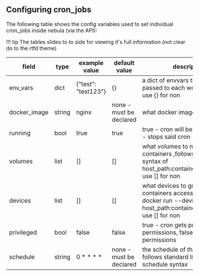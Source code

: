 ## Configuring cron_jobs

The following table shows the config variables used to set individual cron_jobs inside nebula (via the API):

!!! tip
    The tables slides to to side for viewing it's full information (not clear do to the rtfd theme)

| field              | type                     | example value                                 | default value            | description                                                                                                                  |
|--------------------|--------------------------|-----------------------------------------------|--------------------------|------------------------------------------------------------------------------------------------------------------------------|
| env_vars           | dict                     | {"test": "test123"}                           | {}                       | a dict of envvars that will be passed to each work containers, use {} for non                                                |
| docker_image       | string                   | nginx                                         | none - must be declared  | what docker image to run                                                                                                     |
| running            | bool                     | true                                          | true                     | true - cron will be enabled, false - stops said cron                                                                         |
| volumes            | list                     | []                                            | []                       | what volumes to mount inside the containers ,follows docker run -v syntax of host_path:container_path:ro/rw, use [] for non  |
| devices            | list                     | []                                            | []                       | what devices to grant the containers access ,follows docker run --device of host_path:container_path:ro/rwm, use [] for non  |
| privileged         | bool                     | false                                         | false                    | true - cron gets privileged permissions, false - no privileged permissions                                                   |
| schedule           | string                   | 0 * * * *                                     | none - must be declared  | the schedule of the cron to run, follows standard linux cron schedule syntax                                                 |
